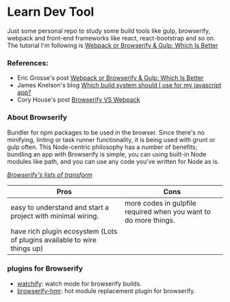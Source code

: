 # Learn Dev Tool

Just some personal repo to study some build tools like gulp, browserify, webpack and front-end frameworks like react, react-bootstrap and so on. The tutorial I'm following is [Webpack or Browserify & Gulp: Which Is Better](https://www.toptal.com/front-end/webpack-browserify-gulp-which-is-better)

### References:
- Eric Grosse's post [Webpack or Browserify & Gulp: Which Is Better](https://www.toptal.com/front-end/webpack-browserify-gulp-which-is-better)
- James Knelson's blog [Which build system should I use for my javascript app?](http://jamesknelson.com/which-build-system-should-i-use-for-my-javascript-app/)
- Cory House's post [Browserify VS Webpack](https://medium.com/@housecor/browserify-vs-webpack-b3d7ca08a0a9#.vwmsi3dsy)

### About Browserify
Bundler for npm packages to be used in the browser. Since there's no minifying, linting or task runner functionality, it is being used with grunt or gulp often.
This Node-centric philosophy has a number of benefits; bundling an app with Browserify is simple, you can using built-in Node modules like path, and you can use any code you’ve written for Node as is.

[*Browserify's lists of transform*](https://github.com/substack/node-browserify/wiki/list-of-transforms)

Pros | Cons
-----|------
easy to understand and start a project with minimal wiring. | more codes in gulpfile required when you want to do more things.
have rich plugin ecosystem (Lots of plugins available to wire things up) |

### plugins for Browserify
- [watchify](https://www.npmjs.com/package/watchify): watch mode for browserify builds.
- [browserify-hmr](https://www.npmjs.com/package/browserify-hmr): hot module replacement plugin for browserify.
